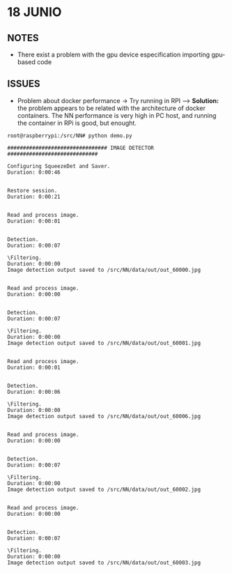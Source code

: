 # 18 JUNIO

## NOTES
* There exist a problem with the gpu device especification importing gpu-based code

## ISSUES
* Problem about docker performance -> Try running in RPI --> **Solution:** the problem appears to be related with the architecture of docker containers. The NN performance is very high in PC host, and running the container in RPi is good, but enought.
```
root@raspberrypi:/src/NN# python demo.py 

################################ IMAGE DETECTOR #############################

Configuring SqueezeDet and Saver. 
Duration: 0:00:46


Restore session. 
Duration: 0:00:21


Read and process image. 
Duration: 0:00:01


Detection. 
Duration: 0:00:07

\Filtering. 
Duration: 0:00:00
Image detection output saved to /src/NN/data/out/out_60000.jpg


Read and process image. 
Duration: 0:00:00


Detection. 
Duration: 0:00:07

\Filtering. 
Duration: 0:00:00
Image detection output saved to /src/NN/data/out/out_60001.jpg


Read and process image. 
Duration: 0:00:01


Detection. 
Duration: 0:00:06

\Filtering. 
Duration: 0:00:00
Image detection output saved to /src/NN/data/out/out_60006.jpg


Read and process image. 
Duration: 0:00:00


Detection. 
Duration: 0:00:07

\Filtering. 
Duration: 0:00:00
Image detection output saved to /src/NN/data/out/out_60002.jpg


Read and process image. 
Duration: 0:00:00


Detection. 
Duration: 0:00:07

\Filtering. 
Duration: 0:00:00
Image detection output saved to /src/NN/data/out/out_60003.jpg

``` 
